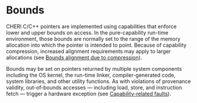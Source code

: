 # Bounds

CHERI C/C++ pointers are implemented using capabilities that enforce lower and
upper bounds on access.
In the pure-capability run-time environment, those bounds are normally set to
the range of the memory allocation into which the pointer is intended to
point.
Because of capability compression, increased alignment requirements may apply
to larger allocations (see [Bounds alignment due to compression](../apis/bounds-alignment-due-to-compression.html)).

Bounds may be set on pointers returned by multiple system components including
the OS kernel, the run-time linker, compiler-generated code, system libraries,
and other utility functions.
As with violations of provenance validity, out-of-bounds accesses &mdash; including
load, store, and instruction fetch &mdash; trigger a hardware exception (see
[Capability-related faults](capability-faults.html)).
